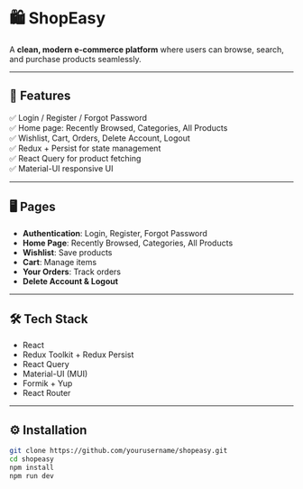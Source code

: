 # 🛍️ ShopEasy

A **clean, modern e-commerce platform** where users can browse, search, and purchase products seamlessly.

---

## 🚀 Features

✅ Login / Register / Forgot Password  
✅ Home page: Recently Browsed, Categories, All Products  
✅ Wishlist, Cart, Orders, Delete Account, Logout  
✅ Redux + Persist for state management  
✅ React Query for product fetching  
✅ Material-UI responsive UI

---

## 🖥️ Pages

- **Authentication**: Login, Register, Forgot Password
- **Home Page**: Recently Browsed, Categories, All Products
- **Wishlist**: Save products
- **Cart**: Manage items
- **Your Orders**: Track orders
- **Delete Account & Logout**

---

## 🛠️ Tech Stack

- React
- Redux Toolkit + Redux Persist
- React Query
- Material-UI (MUI)
- Formik + Yup
- React Router

---

## ⚙️ Installation

```bash
git clone https://github.com/yourusername/shopeasy.git
cd shopeasy
npm install
npm run dev
```